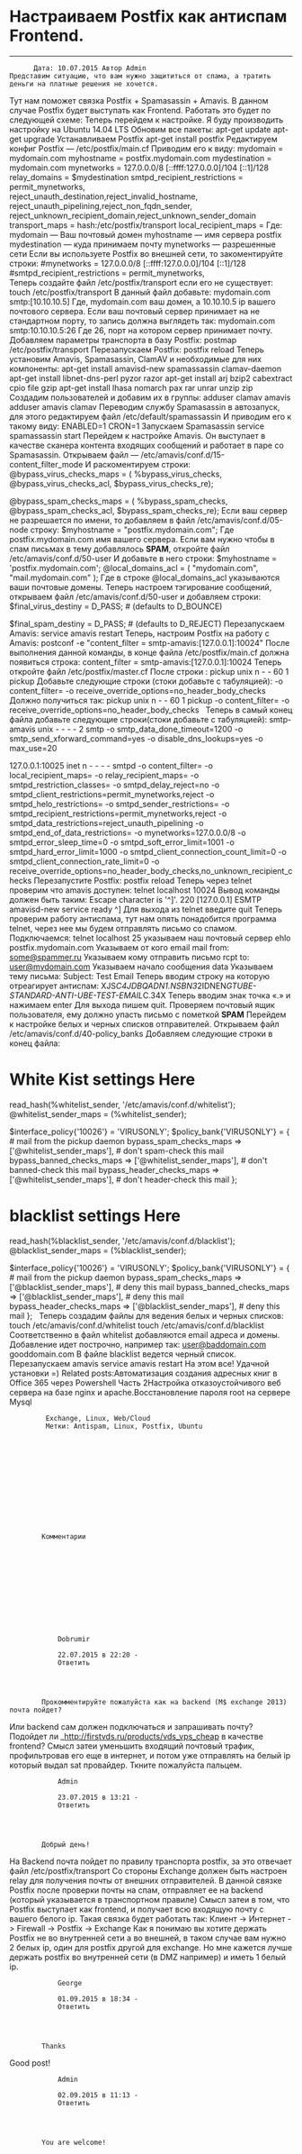 #                 	Настраиваем Postfix как антиспам Frontend.                	  
***            ***

			
            
		
    
	
    	  Дата: 10.07.2015 Автор Admin  
	Представим ситуацию, что вам нужно защититься от спама, а тратить деньги на платные решения не хочется.
Тут нам поможет связка Postfix + Spamasassin + Amavis.
В данном случае Postfix будет выступать как Frontend.
Работать это будет по следующей схеме:
Теперь перейдем к настройке.
Я буду производить настройку на Ubuntu 14.04 LTS
Обновим все пакеты:
apt-get update
apt-get upgrade
Устанавливаем Postfix
apt-get install postfix
Редактируем конфиг Postfix &#8212; /etc/postfix/main.cf
Приводим его к виду:
mydomain = mydomain.com
myhostname = postfix.mydomain.com
mydestination = mydomain.com
mynetworks = 127.0.0.0/8 [::ffff:127.0.0.0]/104 [::1]/128
relay_domains = $mydestination
smtpd_recipient_restrictions = permit_mynetworks,\
reject_unauth_destination,reject_invalid_hostname,\
reject_unauth_pipelining,reject_non_fqdn_sender, \
reject_unknown_recipient_domain,reject_unknown_sender_domain
transport_maps = hash:/etc/postfix/transport
local_recipient_maps =
Где:
mydomain &#8212; Ваш почтовый домен
myhostname &#8212; имя сервера postfix
mydestination &#8212; куда принимаем почту
mynetworks &#8212; разрешенные сети
Если вы используете Postfix во внешней сети, то закоментируйте строки:
#mynetworks = 127.0.0.0/8 [::ffff:127.0.0.0]/104 [::1]/128
#smtpd_recipient_restrictions = permit_mynetworks,\
Теперь создайте файл /etc/postfix/transport если его не существует:
touch /etc/postfix/transport
В данный файл добавьте:
mydomain.com smtp:[10.10.10.5]
Где, mydomain.com ваш домен, а 10.10.10.5 ip вашего почтового сервера.
Если ваш почтовый сервер принимает на не стандартном порту, то запись должна выглядеть так:
mydomain.com smtp:10.10.10.5:26
Где 26, порт на котором сервер принимает почту.
Добавляем параметры транспорта в базу Postfix:
postmap /etc/postfix/transport
Перезапускаем Postfix:
postfix reload
Теперь установим Amavis, Spamasassin, ClamAV и необходимые для них компоненты:
apt-get install amavisd-new spamassassin clamav-daemon
apt-get install libnet-dns-perl pyzor razor
apt-get install arj bzip2 cabextract cpio file gzip
apt-get install lhasa nomarch pax rar unrar unzip zip
Создадим пользователей и добавим их в группы:
adduser clamav amavis
adduser amavis clamav
Переводим службу Spamasassin в автозапуск, для этого редактируем файл /etc/default/spamassassin
И приводим его к такому виду:
ENABLED=1
CRON=1
Запускаем Spamasassin
service spamassassin start
Перейдем к настройке Amavis. Он выступает в качестве сканера контента входящих сообщений и работает в паре со Spamasassin.
Открываем файл &#8212; /etc/amavis/conf.d/15-content_filter_mode
И раскоментируем строки:
@bypass_virus_checks_maps = (
\%bypass_virus_checks, \@bypass_virus_checks_acl, $bypass_virus_checks_re);

@bypass_spam_checks_maps = (
\%bypass_spam_checks, \@bypass_spam_checks_acl, $bypass_spam_checks_re);
Если ваш сервер не разрешается по имени, то добавляем в файл /etc/amavis/conf.d/05-node строку:
$myhostname = "postfix.mydomain.com";
Где postfix.mydomain.com имя вашего сервера.
Если вам нужно чтобы в спам письмах в тему добавлялось ****SPAM****, откройте файл /etc/amavis/conf.d/50-user
И добавьте в него строки:
$myhostname = 'postfix.mydomain.com';
@local_domains_acl = ( "mydomain.com", "mail.mydomain.com" );
Где в строке @local_domains_acl указываются ваши почтовые домены.
Теперь настроем тэгирование сообщений, открываем файл /etc/amavis/conf.d/50-user и добавляем строки:
$final_virus_destiny = D_PASS; # (defaults to D_BOUNCE)

$final_spam_destiny = D_PASS; # (defaults to D_REJECT)
Перезапускаем Amavis:
service amavis restart
Теперь, настроим Postfix на работу с Amavis:
postconf -e "content_filter = smtp-amavis:[127.0.0.1]:10024"
После выполнения данной команды, в конце файла /etc/postfix/main.cf должна появиться строка:
content_filter = smtp-amavis:[127.0.0.1]:10024
Теперь откройте файл /etc/postfix/master.cf
После строки :
pickup    unix  n       -       -       60      1       pickup
Добавьте следующие строки (стоки добавьте с табуляцией):
-o content_filter=
-o receive_override_options=no_header_body_checks
Должно получиться так:
pickup    unix  n       -       -       60      1       pickup
	-o content_filter=
	-o receive_override_options=no_header_body_checks
&nbsp;
Теперь в самый конец файла добавьте следующие строки(стоки добавьте с табуляцией):
smtp-amavis unix - - - - 2 smtp
-o smtp_data_done_timeout=1200
-o smtp_send_xforward_command=yes
-o disable_dns_lookups=yes
-o max_use=20

127.0.0.1:10025 inet n - - - - smtpd
-o content_filter=
-o local_recipient_maps=
-o relay_recipient_maps=
-o smtpd_restriction_classes=
-o smtpd_delay_reject=no
-o smtpd_client_restrictions=permit_mynetworks,reject
-o smtpd_helo_restrictions=
-o smtpd_sender_restrictions=
-o smtpd_recipient_restrictions=permit_mynetworks,reject
-o smtpd_data_restrictions=reject_unauth_pipelining
-o smtpd_end_of_data_restrictions=
-o mynetworks=127.0.0.0/8
-o smtpd_error_sleep_time=0
-o smtpd_soft_error_limit=1001
-o smtpd_hard_error_limit=1000
-o smtpd_client_connection_count_limit=0
-o smtpd_client_connection_rate_limit=0
-o receive_override_options=no_header_body_checks,no_unknown_recipient_checks
Перезапустите Postfix:
postfix reload
Теперь через telnet проверим что amavis доступен:
telnet localhost 10024
Вывод команды должен быть таким:
Escape character is '^]'.
220 [127.0.0.1] ESMTP amavisd-new service ready
^]
Для выхода из telnet введите quit
Теперь проверим работу антиспама, тут нам опять понадобится программа telnet, через нее мы будем отправлять письмо со спамом.
Подключаемся:
telnet localhost 25
указываем наш почтовый сервер
ehlo postfix.mydomain.com
Указываем от кого email
mail from: some@spammer.ru
Указываем кому отправить письмо
rcpt to: user@mydomain.com
Указываем начало сообщения
data
Указываем тему письма:
Subject: Test Email
Теперь вводим строку на которую отреагирует антиспам:
XJS*C4JDBQADN1.NSBN3*2IDNEN*GTUBE-STANDARD-ANTI-UBE-TEST-EMAIL*C.34X
Теперь вводим знак точка &#171;.&#187; и нажимаем enter
Для выхода пишем quit.
Проверяем почтовый ящик пользователя, ему должно упасть письмо с пометкой ****SPAM****
Перейдем к настройке белых и черных списков отправителей.
Открываем файл /etc/amavis/conf.d/40-policy_banks
Добавляем следующие строки в конец файла:
# White Kist settings Here
read_hash(\%whitelist_sender, '/etc/amavis/conf.d/whitelist');
@whitelist_sender_maps = (\%whitelist_sender);

$interface_policy{'10026'} = 'VIRUSONLY';
$policy_bank{'VIRUSONLY'} = { # mail from the pickup daemon
bypass_spam_checks_maps =&gt; ['@whitelist_sender_maps'], # don't spam-check this mail
bypass_banned_checks_maps =&gt; ['@whitelist_sender_maps'], # don't banned-check this mail
bypass_header_checks_maps =&gt; ['@whitelist_sender_maps'], # don't header-check this mail
};
# blacklist settings Here
read_hash(\%blacklist_sender, '/etc/amavis/conf.d/blacklist');
@blacklist_sender_maps = (\%blacklist_sender);

$interface_policy{'10026'} = 'VIRUSONLY';
$policy_bank{'VIRUSONLY'} = { # mail from the pickup daemon
bypass_spam_checks_maps =&gt; ['@blacklist_sender_maps'], # deny this mail
bypass_banned_checks_maps =&gt; ['@blacklist_sender_maps'], # deny this mail
bypass_header_checks_maps =&gt; ['@blacklist_sender_maps'], # deny this mail
};
&nbsp;
Теперь создадим файлы для ведения белых и черных списков:
touch /etc/amavis/conf.d/whitelist
touch /etc/amavis/conf.d/blacklist
Соответственно в файл whitelist добавляются email адреса и домены. Добавление идет построчно, например так:
user@baddomain.com
gooddomain.com
В файле blacklist ведется черный список.
Перезапускаем amavis
service amavis restart
На этом все!
Удачной установки =)
Related posts:Автоматизация создания адресных книг в Office 365 через Powershell Часть 2Настройка отказоустойчивого веб сервера на базе nginx и apache.Восстановление пароля root на сервере Mysql
        
             Exchange, Linux, Web/Cloud 
             Метки: Antispam, Linux, Postfix, Ubuntu  
        
            
        
    
                        
                    
                    
                
        
                
	
    	
        
        	Комментарии
        
		
		 
    
    
        
                    
         
        
            
            
                
                Dobrumir
                  
                22.07.2015 в 22:20 - 
                Ответить                                
                
            
    
                      
            Прокомментируйте пожалуйста как на backend (M$ exchange 2013) почта пойдет?
Или backend сам должен подключаться и запрашивать почту?
Подойдет ли _http://firstvds.ru/products/vds_vps_cheap в качестве frontend?
Смысл затеи уменьшить входящий почтовый трафик, профильтровав его еще в интернет, и потом уже отправлять на белый ip который выдал sat провайдер.
Ткните пожалуйста пальцем.
          
        
        
        
    
    
 
    
    
        
                    
         
        
            
            
                
                Admin
                  
                23.07.2015 в 13:21 - 
                Ответить                                
                
            
    
                      
            Добрый день! 
На Backend почта пойдет по правилу транспорта postfix, за это отвечает файл /etc/postfix/transport
Со стороны Exchange должен быть настроен relay для получения почты от внешних отправителей.
В данной связке Postfix после проверки почты на спам, отправляет ее на backend (который указывается в транспортном правиле)
Смысл затеи в том, что Postfix выступает как frontend, и получает всю входящую почту с вашего белого ip. 
Такая связка будет работать так:
Клиент -> Интернет -> Firewall -> Postfix -> Exchange
Как я понимаю вы хотите держать Postfix не во внутренней сети а во внешней, в таком случае вам нужно 2 белых ip, один для postfix другой для exchange.
Но мне кажется лучше держать postfix во внутренней сети (в DMZ например) и иметь 1 белый ip.
          
        
        
        
    
    
 
    
    
        
                    
         
        
            
            
                
                George
                  
                01.09.2015 в 18:34 - 
                Ответить                                
                
            
    
                      
            Thanks
Good post!
          
        
        
        
    
    
 
    
    
        
                    
         
        
            
            
                
                Admin
                  
                02.09.2015 в 11:13 - 
                Ответить                                
                
            
    
                      
            You are welcome!
          
        
        
        
    
    
	
    
	
		
		Добавить комментарий Отменить ответВаш адрес email не будет опубликован. Обязательные поля помечены *Комментарий * Имя 
Email 
Сайт 
 
&#916;document.getElementById( "ak_js_1" ).setAttribute( "value", ( new Date() ).getTime() );	
	
<ins class="adsbygoogle"
     style="display:block"
     data-ad-client="ca-pub-1890562251101921"
     data-ad-slot="9117958896"
     data-ad-format="auto">
(adsbygoogle = window.adsbygoogle || []).push({});
			
        
        
		
        
           
    
    
  
	
    
		
        
             
			
                
                    
                                                  Все права защищены. IT Traveler 2025 
                         
                        
																														                    
                    
				
                
                
    
			
		                            
	
	
                
                
			
                
		
        
	
    
jQuery(document).ready(function($){
  $("a[rel*=lightbox]").colorbox({initialWidth:"30%",initialHeight:"30%",maxWidth:"90%",maxHeight:"90%",opacity:0.8,current:" {current}  {total}",previous:"",close:"Закрыть"});
});
  
    (function (d, w, c) {
        (w[c] = w[c] || []).push(function() {
            try {
                w.yaCounter27780774 = new Ya.Metrika({
                    id:27780774,
                    clickmap:true,
                    trackLinks:true,
                    accurateTrackBounce:true,
                    webvisor:true,
                    trackHash:true
                });
            } catch(e) { }
        });
        var n = d.getElementsByTagName("script")[0],
            s = d.createElement("script"),
            f = function () { n.parentNode.insertBefore(s, n); };
        s.type = "text/javascript";
        s.async = true;
        s.src = "https://mc.yandex.ru/metrika/watch.js";
        if (w.opera == "[object Opera]") {
            d.addEventListener("DOMContentLoaded", f, false);
        } else { f(); }
    })(document, window, "yandex_metrika_callbacks");
  (function(i,s,o,g,r,a,m){i['GoogleAnalyticsObject']=r;i[r]=i[r]||function(){
  (i[r].q=i[r].q||[]).push(arguments)},i[r].l=1*new Date();a=s.createElement(o),
  m=s.getElementsByTagName(o)[0];a.async=1;a.src=g;m.parentNode.insertBefore(a,m)
  })(window,document,'script','//www.google-analytics.com/analytics.js','ga');
  ga('create', 'UA-58126221-1', 'auto');
  ga('send', 'pageview');
